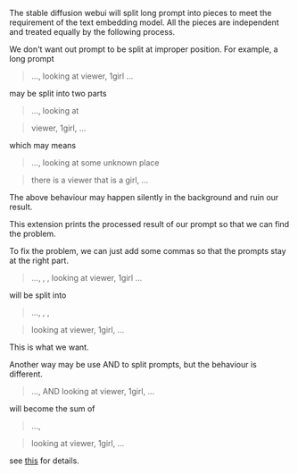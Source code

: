 The stable diffusion webui will split long prompt into pieces to meet the requirement of the text embedding model. All the pieces are independent and treated equally by the following process.

We don't want out prompt to be split at improper position. For example, a long prompt

> ..., looking at viewer, 1girl ...

may be split into two parts

> ..., looking at

> viewer, 1girl, ...

which may means 

> ..., looking at some unknown place 

> there is a viewer that is a girl, ...

The above behaviour may happen silently in the background and ruin our result.

This extension prints the processed result of our prompt so that we can find the problem.

To fix the problem, we can just add some commas so that the prompts stay at the right part.

> ..., , , looking at viewer, 1girl ...

will be split into

> ..., , , 

> looking at viewer, 1girl, ...

This is what we want.

Another way may be use AND to split prompts, but the behaviour is different.

> ..., AND looking at viewer, 1girl, ...

will become the sum of 

> ..., 

> looking at viewer, 1girl, ...

see [this](https://energy-based-model.github.io/Compositional-Visual-Generation-with-Composable-Diffusion-Models/) for details.
